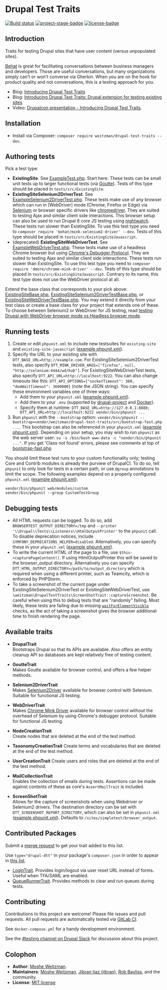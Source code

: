 # Drupal Test Traits

[![Build status](https://gitlab.com/weitzman/drupal-test-traits/badges/master/build.svg)](https://gitlab.com/weitzman/drupal-test-traits/commits/master)
[![project-stage-badge]][project-stage-page]
[![license-badge]][mit]

## Introduction

Traits for testing Drupal sites that have user content (versus unpopulated sites).

[Behat](http://behat.org) is great for facilitating conversations between business managers and developers. Those are useful conversations, but many organizations simply can't or won't converse via Gherkin. When you are on the hook for product quality and not conversations, this is a testing approach for you.

- Blog: [Introducing Drupal Test Traits](https://medium.com/massgovdigital/introducing-drupal-test-traits-9fe09e84384c)
- Blog: [Introducing Drupal Test Traits: Drupal extension for testing existing sites](https://www.previousnext.com.au/blog/introducing-drupal-testing-traits-drupal-extension-testing-existing-sites)
- Video: [Drupalcon presentation - Introducing Drupal Test Traits](https://www.tag1consulting.com/blog/introducing-drupal-test-traits). 

## Installation

- Install via Composer: `composer require weitzman/drupal-test-traits --dev`.

## Authoring tests

Pick a test type:
- **ExistingSite**. See [ExampleTest.php](./tests/ExampleTest.php). Start here. These tests can be small unit tests up to larger functional tests (via [Goutte](http://goutte.readthedocs.io/en/latest/)). Tests of this type should be placed in `tests/src/ExistingSite`.
- **ExistingSiteSelenium2DriverTest**. See [ExampleSelenium2DriverTest.php](tests/ExampleSelenium2DriverTest.php). These tests make use of any browser which can run in [WebDriver] mode (Chrome, Firefox or Edge) via [Selenium](https://www.selenium.dev) or browser specific drivers like [chromedriver](https://chromedriver.chromium.org). They are suited to testing Ajax and similar client side interactions. This browser setup can also be used to run Drupal 8 core JS testing using [nightwatch](https://www.drupal.org/node/2968570). These tests run slower than ExistingSite. To use this test type you need to `composer require 'behat/mink-selenium2-driver' --dev`. Tests of this type should be placed in `tests/src/ExistingSiteJavascript`.
- (deprecated) **ExistingSiteWebDriverTest**. See [ExampleWebDriverTest.php](tests/ExampleWebDriverTest.php). These tests make use of a headless Chrome browser but using [Chrome's Debugger Protocol](https://packagist.org/packages/dmore/chrome-mink-driver). They are suited to testing Ajax and similar client side interactions. These tests run slower than ExistingSite. To use this test type you need to `composer require 'dmore/chrome-mink-driver' --dev`. Tests of this type should be placed in `tests/src/ExistingSiteJavascript`. Contrary to its name, this test type does not use the WebDriver protocol at all.

Extend the base class that corresponds to your pick above: [ExistingSiteBase.php](src/ExistingSiteBase.php), [ExistingSiteSelenium2DriverTestBase.php](src/ExistingSiteSelenium2DriverTestBase.php), or  [ExistingSiteWebDriverTestBase.php](src/ExistingSiteWebDriverTestBase.php). You may extend it directly from your test class or create a base class for your project that extends one of these. To choose between Selenium2 or WebDriver for JS testing, read [testing Drupal with WebDriver browser mode vs Headless browser mode](https://www.previousnext.com.au/blog/testing-drupal-webdriver-browser-mode-vs-headless-browser-mode).

## Running tests

1. Create or edit `phpunit.xml` to include new testsuites for `existing-site` and `existing-site-javascript` ([example phpunit.xml](docs/phpunit.xml)).
2. Specify the URL to your existing site with `DTT_BASE_URL=http://example.com`. For ExistingSiteSelenium2DriverTest tests, also specify `DTT_MINK_DRIVER_ARGS=["firefox", null, "http://selenium:4444/wd/hub"]`. For ExistingSiteWebDriverTest tests, also specify `DTT_API_URL=http://localhost:9222`. You can also change timeouts like this: `DTT_API_OPTIONS={"socketTimeout": 360, "domWaitTimeout": 3600000}` (note the JSON string). You can specify these environment variables one of three ways:
    - Add them to your `phpunit.xml` ([example phpunit.xml](docs/phpunit.xml)).
    - Add them to your `.env` (supported by [drupal-project](https://github.com/drupal-composer/drupal-project/blob/8.x/.env.example) and [Docker](https://docs.docker.com/compose/env-file/)). 
    - Specify them at runtime: `DTT_BASE_URL=http://127.0.0.1:8888; DTT_API_URL=http://localhost:9222 vendor/bin/phpunit ...`
3. Run `phpunit` with the `--bootstrap` option: `vendor/bin/phpunit --bootstrap=vendor/weitzman/drupal-test-traits/src/bootstrap-fast.php ...`. This bootstrap can also be referenced in your `phpunit.xml` ([example phpunit.xml](docs/phpunit.xml)). Depending on your setup, you may wish to run `phpunit` as the web server user: `su -s /bin/bash www-data -c "vendor/bin/phpunit ..."`. If you get 'Class not found' errors, please see comments at top of [bootstrap-fast.php](src/bootstrap-fast.php)

You should limit these test runs to your custom functionality only; testing Core and Contrib modules is already the purview of DrupalCI. To do so, tell `phpunit` to only look for tests in a certain path, or use `@group` annotations to limit the scope. The following examples depend on a properly configured `phpunit.xml` ([example phpunit.xml](docs/phpunit.xml)):

```
vendor/bin/phpunit web/modules/custom
vendor/bin/phpunit --group CustomTestGroup
``` 

## Debugging tests

- All HTML requests can be logged. To do so, add `BROWSERTEST_OUTPUT_DIRECTORY=/tmp` and `--printer '\\Drupal\\Tests\\Listeners\\HtmlOutputPrinter'` to the `phpunit` call. To disable deprecation notices, include `SYMFONY_DEPRECATIONS_HELPER=disabled`. Alternatively, you can specify these in your `phpunit.xml` ([example phpunit.xml](docs/phpunit.xml)).  
- To write the current HTML of the page to a file, use `$this->capturePageContent()`. If using HtmlOutputPrinter this will be saved to the browser_output directory. Alternatively you can specify `DTT_HTML_OUTPUT_DIRECTORY=/path/to/output_directory` which is required when using a different printer, such as Teamcity, which is enforced by PHPStorm.
- To take a screenshot of the current page under ExistingSiteSelenium2DriverTest or ExistingSiteWebDriverTest, use `\weitzman\DrupalTestTraits\ScreenShotTrait::captureScreenshot`. Be careful when using this to debug tests that are "randomly" failing. Most likely, these tests are failing due to missing [`waitForElementVisible`](https://api.drupal.org/api/drupal/core%21tests%21Drupal%21FunctionalJavascriptTests%21JSWebAssert.php/function/JSWebAssert%3A%3AwaitForElementVisible/9.3.x) checks, as the act of taking a screenshot gives the browser additional time to finish rendering the page.

## Available traits

- **DrupalTrait**  
  Bootstraps Drupal so that its APIs are available. Also offers an entity cleanup API so databases are kept relatively free of testing content.

- **GoutteTrait**  
  Makes Goutte available for browser control, and offers a few helper methods.

- **Selenium2DriverTrait**   
  Makes [Selenium2Driver](https://github.com/minkphp/MinkSelenium2Driver) available for browser control with Selenium. Suitable for functional JS testing.

- **WebDriverTrait**   
  Makes [Chrome Mink Driver](https://gitlab.com/DMore/chrome-mink-driver/) available for browser control without the overhead of Selenium by using Chrome's debugger protocol. Suitable for functional JS testing.

- **NodeCreationTrait**  
  Create nodes that are deleted at the end of the test method.
  
- **TaxonomyCreationTrait**
  Create terms and vocabularies that are deleted at the end of the test method.
  
- **UserCreationTrait**
  Create users and roles that are deleted at the end of the test method.
  
- **MailCollectionTrait**  
  Enables the collection of emails during tests. Assertions can be made against contents of these as core's `AssertMailTrait` is included.
  
- **ScreenShotTrait**  
  Allows for the capture of screenshots when using Webdriver or Selenium2 drivers. The destination directory can be set with `DTT_SCREENSHOT_REPORT_DIRECTORY`, which can also be set in `phpunit.xml` ([example phpunit.xml](docs/phpunit.xml)). Defaults to `/sites/simpletest/browser_output`.

## Contributed Packages

Submit a [merge request](https://docs.gitlab.com/ee/user/project/merge_requests/) to get your trait added to this list.

Use `type="drupal-dtt"` in your package's `composer.json` in order to appear in [this list](https://packagist.org/?type=drupal-dtt).

- [LoginTrait](https://gitlab.com/weitzman/logintrait.git). Provides login/logout via user reset URL instead of forms. Useful when TFA/SAML are enabled.
- [QueueRunnerTrait](https://github.com/drupaltest/queue-runner-trait/). Provides methods to clear and run queues during tests.
  
## Contributing

Contributions to this project are welcome! Please file issues and pull requests.
All pull requests are automatically tested via [GitLab CI](https://gitlab.com/weitzman/drupal-test-traits/pipelines).

See `docker-compose.yml` for a handy development environment.

See the [#testing channel on Drupal Slack](https://drupal.slack.com/messages/C223PR743) for discussion about this project. 

## Colophon

- **Author**: [Moshe Weitzman](http://weitzman.github.io).
- **Maintainers**: [Moshe Weitzman](http://weitzman.github.io), [Jibran Ijaz (jibran)](https://www.drupal.org/u/jibran), [Rob Bayliss](https://github.com/rbayliss), and the community.
- **License**: [MIT license][mit]

[mit]: ./LICENSE.md
[license-badge]: https://img.shields.io/badge/License-MIT-blue.svg
[project-stage-badge]: http://img.shields.io/badge/Project%20Stage-Development-yellowgreen.svg
[project-stage-page]: http://bl.ocks.org/potherca/raw/a2ae67caa3863a299ba0/
